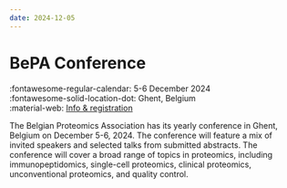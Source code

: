 ```yaml
---
date: 2024-12-05
---
```


# BePA Conference

:fontawesome-regular-calendar: 5-6 December 2024 <br/>
:fontawesome-solid-location-dot: Ghent, Belgium <br/>
:material-web: [Info & registration](https://belgianproteomics.be/events/bepac/)

The Belgian Proteomics Association has its yearly conference in Ghent, Belgium on December 5-6, 2024. The conference will feature a mix of invited speakers and selected talks from submitted abstracts. The conference will cover a broad range of topics in proteomics, including immunopeptidomics, single-cell proteomics, clinical proteomics, unconventional proteomics, and quality control.
